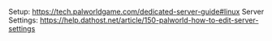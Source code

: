 Setup: https://tech.palworldgame.com/dedicated-server-guide#linux
Server Settings: https://help.dathost.net/article/150-palworld-how-to-edit-server-settings
